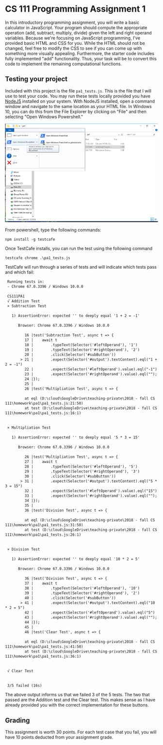 # CS 111 Programming Assignment 1
In this introductory programming assignment, you will write a basic calculator
in JavaScript.  Your program should compute the appropriate operation (add,
subtract, multiply, divide) given the left and right operand variables.
Because we're focusing on JavaScript programming, I've provided basic HTML and
CSS for you.  While the HTML should not be changed, feel free to modify the CSS
to see if you can come up with something more visually appealing.  Furthermore,
the starter code includes fully implemented "add" functionality.  Thus, your
task will be to convert this code to implement the remaining computational
functions.

## Testing your project
Included with this project is the file `pa1_tests.js`.  This is the file that
I will use to test your code.  You may run these tests locally provided you
have [NodeJS](https://nodejs.org/en/download/) installed on your system.  With
NodeJS installed, open a command window and navigate to the same location as
your HTML file.  In Windows 10, you can do this from the File Explorer by
clicking on "File" and then selecting "Open Windows Powershell." 

![PowerShell](powershell.png)

From powershell, type the following commands:

```
npm install -g testcafe
```

Once TestCafe installs, you can run the test using the following command

```
testcafe chrome .\pa1_tests.js
```

TestCafe will run through a series of tests and will indicate which tests 
pass and which fail:

```
 Running tests in:
 - Chrome 67.0.3396 / Windows 10.0.0

 CS111PA1
 √ Addition Test
 × Subtraction Test

   1) AssertionError: expected '' to deeply equal '1 + 2 = -1'

      Browser: Chrome 67.0.3396 / Windows 10.0.0

         16 |test('Subtraction Test', async t => {
         17 |    await t
         18 |        .typeText(Selector('#leftOperand'), '1')
         19 |        .typeText(Selector('#rightOperand'), '2')
         20 |        .click(Selector('#subButton'))
       > 21 |        .expect(Selector('#output').textContent).eql("1 + 2 = -1")
         22 |        .expect(Selector('#leftOperand').value).eql("-1")
         23 |        .expect(Selector('#rightOperand').value).eql("");
         24 |});
         25 |
         26 |test('Multipliation Test', async t => {

         at eql (D:\cloud\GoogleDrive\teaching-private\2018 - fall CS 111\homework\pa1\pa1_tests.js:21:50)
         at test (D:\cloud\GoogleDrive\teaching-private\2018 - fall CS 111\homework\pa1\pa1_tests.js:16:1)


 × Multipliation Test

   1) AssertionError: expected '' to deeply equal '5 * 3 = 15'

      Browser: Chrome 67.0.3396 / Windows 10.0.0

         26 |test('Multipliation Test', async t => {
         27 |    await t
         28 |        .typeText(Selector('#leftOperand'), '5')
         29 |        .typeText(Selector('#rightOperand'), '3')
         30 |        .click(Selector('#subButton'))
       > 31 |        .expect(Selector('#output').textContent).eql("5 * 3 = 15")
         32 |        .expect(Selector('#leftOperand').value).eql("15")
         33 |        .expect(Selector('#rightOperand').value).eql("");
         34 |});
         35 |
         36 |test('Division Test', async t => {

         at eql (D:\cloud\GoogleDrive\teaching-private\2018 - fall CS 111\homework\pa1\pa1_tests.js:31:50)
         at test (D:\cloud\GoogleDrive\teaching-private\2018 - fall CS 111\homework\pa1\pa1_tests.js:26:1)


 × Division Test

   1) AssertionError: expected '' to deeply equal '10 * 2 = 5'

      Browser: Chrome 67.0.3396 / Windows 10.0.0

         36 |test('Division Test', async t => {
         37 |    await t
         38 |        .typeText(Selector('#leftOperand'), '10')
         39 |        .typeText(Selector('#rightOperand'), '2')
         40 |        .click(Selector('#subButton'))
       > 41 |        .expect(Selector('#output').textContent).eql("10 * 2 = 5")
         42 |        .expect(Selector('#leftOperand').value).eql("5")
         43 |        .expect(Selector('#rightOperand').value).eql("");
         44 |});
         45 |
         46 |test('Clear Test', async t => {

         at eql (D:\cloud\GoogleDrive\teaching-private\2018 - fall CS 111\homework\pa1\pa1_tests.js:41:50)
         at test (D:\cloud\GoogleDrive\teaching-private\2018 - fall CS 111\homework\pa1\pa1_tests.js:36:1)


 √ Clear Test


 3/5 failed (16s)
```

The above output informs us that we failed 3 of the 5 tests.  The two that passed
are the Addition test and the Clear test.  This makes sense as I have already
provided you with the correct implementation for these buttons.  

## Grading
This assignment is worth 30 points.  For each test case that you fail, you
will have 10 points deducted from your assignment grade.